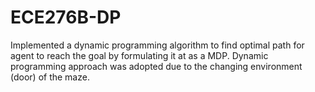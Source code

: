 # ECE276B-DP
Implemented a dynamic programming algorithm to find optimal path for agent to reach the goal by formulating it at as a MDP. Dynamic programming approach was adopted due to the changing environment (door) of the maze.
